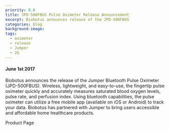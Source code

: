 ```yaml
---
priority: 0.6
title: JPD-500FBUS Pulse Oximeter Release Announcement
excerpt: Biobotus announces release of the JPD-500FBUS
categories: blog 
background-image: 
tags:
  - oximeter
  - release
  - Jumper
  - 2G
---
```


#### June 1st 2017 

Biobotus announces the release of the Jumper Bluetooth Pulse Oximeter (JPD-500FBUS).  Wireless, lightweight, and easy-to-use, the fingertip pulse oximeter quickly and accurately measures saturated blood oxygen levels, pulse rate, and perfusion index.  Using bluetooth capabilities, the pulse oximeter can utilize a free mobile app (available on iOS or Android) to track your data.  Biobotus has partnered with Jumper to bring users accessible and affordable home healthcare products.

Product Page
